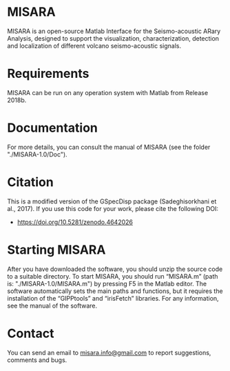 # MISARA
MISARA is an open-source Matlab Interface for the Seismo-acoustic ARary Analysis, designed to support the visualization, characterization, detection and localization of different volcano seismo-acoustic signals.

# Requirements
MISARA can be run on any operation system with Matlab from Release 2018b.

# Documentation
For more details, you can consult the manual of MISARA (see the folder "./MISARA-1.0/Doc").

# Citation 
This is a modified version of the GSpecDisp package (Sadeghisorkhani et al., 2017).
If you use this code for your work, please cite the following DOI:
-	https://doi.org/10.5281/zenodo.4642026

# Starting MISARA
After you have downloaded the software, you should unzip the source code to a suitable directory. To start MISARA, you should run “MISARA.m” (path is: "./MISARA-1.0/MISARA.m") by pressing F5 in the Matlab editor. The software automatically sets the main paths and functions, but it requires the installation of the “GIPPtools” and “irisFetch” libraries. For any information, see the manual of the software. 

# Contact
You can send an email to misara.info@gmail.com to report suggestions, comments and bugs.


